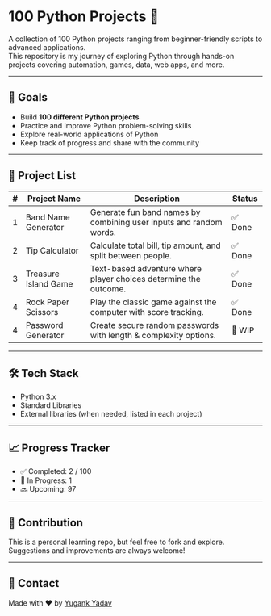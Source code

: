 # 100 Python Projects 🐍

A collection of 100 Python projects ranging from beginner-friendly scripts to advanced applications.  
This repository is my journey of exploring Python through hands-on projects covering automation, games, data, web apps, and more.

---

## 📌 Goals

- Build **100 different Python projects**
- Practice and improve Python problem-solving skills
- Explore real-world applications of Python
- Keep track of progress and share with the community

---

## 📂 Project List

| #   | Project Name                   | Description                                                         |  Status |
|-----|--------------------------------|---------------------------------------------------------------------|---------|
| 1   | Band Name Generator            | Generate fun band names by combining user inputs and random words.  | ✅ Done |
| 2   | Tip Calculator                 | Calculate total bill, tip amount, and split between people.         | ✅ Done |
| 3   | Treasure Island Game           | Text-based adventure where player choices determine the outcome.    | ✅ Done |
| 4   | Rock Paper Scissors            | Play the classic game against the computer with score tracking.     | ✅ Done |
| 4   | Password Generator             | Create secure random passwords with length & complexity options.    | 🚧 WIP  |

---

## 🛠️ Tech Stack

- Python 3.x
- Standard Libraries
- External libraries (when needed, listed in each project)

---

## 📈 Progress Tracker

- ✅ Completed: 2 / 100
- 🚧 In Progress: 1
- 🔜 Upcoming: 97

---

## 🙌 Contribution

This is a personal learning repo, but feel free to fork and explore.  
Suggestions and improvements are always welcome!

---

## 📧 Contact

Made with ❤️ by [Yugank Yadav](https://github.com/Yugank-yadav)
